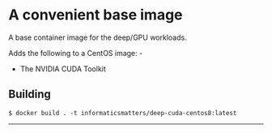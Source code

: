 # A convenient base image
A base container image for the deep/GPU workloads.

Adds the following to a CentOS image: -

-   The NVIDIA CUDA Toolkit

## Building

    $ docker build . -t informaticsmatters/deep-cuda-centos8:latest
    
---
